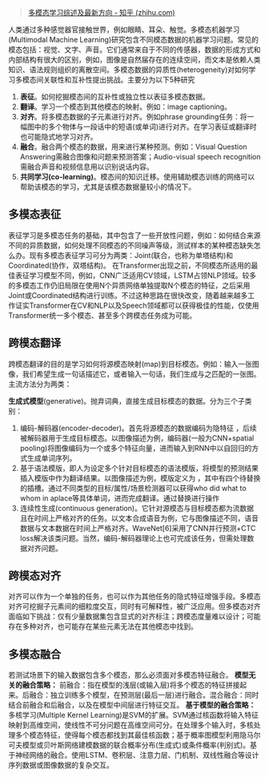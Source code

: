 >[多模态学习综述及最新方向 - 知乎 (zhihu.com)](https://zhuanlan.zhihu.com/p/389287751)

人类通过多种感觉器官接触世界，例如眼睛、耳朵、触觉。多模态机器学习(Multimodal Machine Learning)研究包含不同模态数据的机器学习问题。常见的模态包括：视觉、文字、声音。它们通常来自于不同的传感器，数据的形成方式和内部结构有很大的区别，例如，图像是自然届存在的连续空间，而文本是依赖人类知识、语法规则组织的离散空间。多模态数据的异质性(heterogeneity)对如何学习多模态间关联性和互补性提出挑战。主要分为以下5种研究
1. **表征**。如何挖掘模态间的互补性或独立性以表征多模态数据。
2. **翻译**。学习一个模态到其他模态的映射。例如：image captioning。
3. **对齐**。将多模态数据的子元素进行对齐。例如phrase grounding任务：将一幅图中的多个物体与一段话中的短语(或单词)进行对齐。在学习表征或翻译时也可能隐式地学习对齐。
4. **融合**。融合两个模态的数据，用来进行某种预测。例如：Visual Question Answering需融合图像和问题来预测答案；Audio-visual speech recognition需融合声音和视频信息用以识别说话内容。
5. **共同学习(co-learning)**。模态间的知识迁移。使用辅助模态训练的网络可以帮助该模态的学习，尤其是该模态数据量较小的情况下。
## 多模态表征
表征学习是多模态任务的基础，其中包含了一些开放性问题，例如：如何结合来源不同的异质数据，如何处理不同模态的不同噪声等级，测试样本的某种模态缺失怎么办。现有多模态表征学习可分为两类：Joint(联合，也称为单塔结构)和Coordinated(协作，双塔结构)。
在Transformer出现之前，不同模态所适用的最佳表征学习模型不同，例如，CNN广泛适用CV领域，LSTM占领NLP领域。较多的多模态工作仍旧局限在使用N个异质网络单独提取N个模态的特征，之后采用Joint或Coordinated结构进行训练。不过这种思路在很快改变，随着越来越多工作证实Transformer在CV和NLP以及Speech领域都可以获得极佳的性能，仅使用Transformer统一多个模态、甚至多个跨模态任务成为可能。
## 跨模态翻译
跨模态翻译的目的是学习如何将源模态映射(map)到目标模态。例如：输入一张图像，我们希望生成一句话描述它，或者输入一句话，我们生成与之匹配的一张图。主流方法分为两类：

**生成式模型**(generative)。抛弃词典，直接生成目标模态的数据。分为三个子类别：
1. 编码-解码器(encoder-decoder)。首先将源模态的数据编码为隐特征 ，后续被解码器用于生成目标模态。以图像描述为例，编码器(一般为CNN+spatial pooling)将图像编码为一个或多个特征向量，进而输入到RNN中以自回归的方式生成单词序列。
2. 基于语法模版，即人为设定多个针对目标模态的语法模版，将模型的预测结果插入模版中作为翻译结果。以图像描述为例，模版定义为 ，其中有四个待替换的插槽。通过不同类型的目标/属性/场景检测器可以获得who did what to whom in aplace等具体单词，进而完成翻译。通过替换进行操作
3. 连续性生成(continuous generation)。它针对源模态与目标模态都为流数据且在时间上严格对齐的任务。以文本合成语音为例，它与图像描述不同，语音数据与文本数据在时间上严格对齐。WaveNet[6]采用了CNN并行预测+CTC loss解决该类问题。当然，编码-解码器理论上也可完成该任务，但需处理数据对齐问题。

## 跨模态对齐
对齐可以作为一个单独的任务，也可以作为其他任务的隐式特征增强手段。多模态对齐可挖掘子元素间的细粒度交互，同时有可解释性，被广泛应用。但多模态对齐面临如下挑战：仅有少量数据集包含显式的对齐标注；跨模态度量难以设计；可能存在多种对齐，也可能存在某些元素无法在其他模态中找到。

## 多模态融合
若测试场景下的输入数据包含多个模态，那么必须面对多模态特征融合。
**模型无关的融合策略：**
前融合：指在模型的浅层(或输入层)将多个模态的特征拼接起来。后融合：独立训练多个模型，在预测层(最后一层)进行融合。混合融合：同时结合前融合和后融合，以及在模型中间层进行特征交互。
**基于模型的融合策略：**
多核学习(Multiple Kernel Learning)是SVM的扩展。SVM通过核函数将输入特征映射到高维空间，使线性不可分问题在高维空间可分。在处理多个输入时，多核处理多个模态特征，使得每个模态都找到其最佳核函数；基于概率图模型利用隐马尔可夫模型或贝叶斯网络建模数据的联合概率分布(生成式)或条件概率(判别式)。基于神经网络的融合。使用LSTM、卷积层、注意力层、门机制、双线性融合等设计序列数据或图像数据的复杂交互。